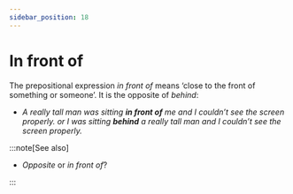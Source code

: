 ```yaml
---
sidebar_position: 18
---
```


# In front of

The prepositional expression *in front of* means ‘close to the front of something or someone’. It is the opposite of *behind*:

- *A really tall man was sitting **in front of** me and I couldn’t see the screen properly. or I was sitting **behind** a really tall man and I couldn’t see the screen properly.*

:::note[See also]

- *Opposite* or *in front of*?

:::
